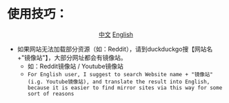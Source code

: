# 使用技巧：

<div align="center">
  
[中文](https://github.com/1234567Yang/cf-proxy-ex/blob/main/usage_tips.md) 
[English](https://github-com.translate.goog/1234567Yang/cf-proxy-ex/blob/main/usage_tips.md?_x_tr_sl=zh-CN&_x_tr_tl=en&_x_tr_hl=zh-CN&_x_tr_pto=wapp)
</div>


* 如果网站无法加载部分资源（如：Reddit），请到duckduckgo搜【网站名+"镜像站"】，大部分网址都会有镜像站。
  * 如：Reddit镜像站 / Youtube镜像站
  * `For English user, I suggest to search Website name + "镜像站" (i.g. Youtube镜像站), and translate the result into English, because it is easier to find mirror sites via this way for some sort of reasons`
